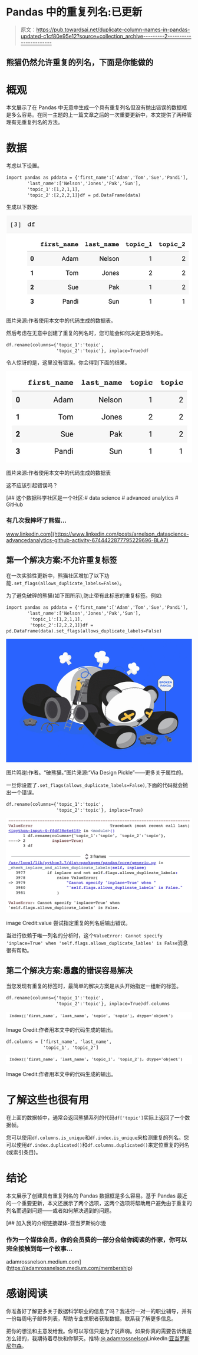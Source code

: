 # Pandas 中的重复列名:已更新

> 原文：<https://pub.towardsai.net/duplicate-column-names-in-pandas-updated-c1cf80e95e12?source=collection_archive---------2----------------------->

## 熊猫仍然允许重复的列名，下面是你能做的

# 概观

本文展示了在 Pandas 中无意中生成一个具有重复列名但没有抛出错误的数据框是多么容易。在同一主题的上一篇文章之后的一次重要更新中，本文提供了两种管理有无重复列名的方法。

# 数据

考虑以下设置。

```
import pandas as pddata = {'first_name':['Adam','Tom','Sue','Pandi'],
        'last_name':['Nelson','Jones','Pak','Sun'],
        'topic_1':[1,2,1,1],
        'topic_2':[2,2,2,1]}df = pd.DataFrame(data)
```

生成以下数据:

![](img/21a28c5e871baca8e52384861665cc16.png)

图片来源:作者使用本文中的代码生成的数据表。

然后考虑在无意中创建了重复的列名时，您可能会如何决定更改列名。

```
df.rename(columns={'topic_1':'topic', 
                   'topic_2':'topic'}, inplace=True)df
```

令人惊讶的是，这里没有错误。你会得到下面的结果。

![](img/9d9e3ab428bde39277e15034c92d6e2d.png)

图片来源:作者使用本文中的代码生成的数据表

这不应该引起错误吗？

[](https://www.linkedin.com/posts/arnelson_datascience-advancedanalytics-github-activity-6744422877795229696-BLA7) [## 这个数据科学社区是一个社区:# data science # advanced analytics # GitHub

### 有几次我摔坏了熊猫…

www.linkedin.com](https://www.linkedin.com/posts/arnelson_datascience-advancedanalytics-github-activity-6744422877795229696-BLA7) 

## 第一个解决方案:不允许重复标签

在一次实验性更新中，熊猫社区增加了以下功能`.set_flags(allows_duplicate_labels=False)`。

为了避免破碎的熊猫(如下图所示),防止带有此标志的重复标签。例如:

```
import pandas as pddata = {'first_name':['Adam','Tom','Sue','Pandi'],
        'last_name':['Nelson','Jones','Pak','Sun'],
         'topic_1':[1,2,1,1],
         'topic_2':[2,2,2,1]}df = pd.DataFrame(data).set_flags(allows_duplicate_labels=False)
```

![](img/f3e4743fa2e1b76a9b68d58b51ddcb85.png)

图片鸣谢:作者。“破熊猫。”图片来源:“Via Design Pickle”——更多关于属性的。

一旦你设置了`.set_flags(allows_duplicate_labels=False)`,下面的代码就会抛出一个错误。

```
df.rename(columns={'topic_1':'topic', 
                   'topic_2':'topic'}, inplace=True)
```

![](img/fbf734343fcd3d81bf6c4f1b460e1d75.png)

image Credit:value 尝试指定重复的列名后输出错误。

当进行依赖于唯一列名的分析时，这个`ValueError: Cannot specify 'inplace=True' when 'self.flags.allows_duplicate_lables' is False`消息很有帮助。

## 第二个解决方案:愚蠢的错误容易解决

当您发现有重复的标签时，最简单的解决方案是从头开始指定一组新的标签。

```
df.rename(columns={'topic_1':'topic', 
                   'topic_2':'topic'}, inplace=True)df.columns
```

![](img/28276f309b718cf82f7bbbbf56e5e58c.png)

Image Credit:作者用本文中的代码生成的输出。

```
df.columns = ['first_name', 'last_name',
              'topic_1', 'topic_2']
```

![](img/621bfd3b5b6ac92274ddf89c111371b4.png)

Image Credit:作者用本文中的代码生成的输出。

# 了解这些也很有用

在上面的数据帧中，通常会返回熊猫系列的代码`df['topic']`实际上返回了一个数据帧。

您可以使用`df.columns.is_unique`和`df.index.is_unique`来检测重复的列名。您可以使用`df.index.duplicated()`和`df.columns.duplicated()`来定位重复的列名(或索引条目)。

# 结论

本文展示了创建具有重复列名的 Pandas 数据框是多么容易。基于 Pandas 最近的一个重要更新，本文还展示了两个选项，这两个选项将帮助用户避免由于重复的列名而遇到问题——或者如何解决遇到的问题。

[](https://adamrossnelson.medium.com/membership) [## 加入我的介绍链接媒体-亚当罗斯纳尔逊

### 作为一个媒体会员，你的会员费的一部分会给你阅读的作家，你可以完全接触到每一个故事…

adamrossnelson.medium.com](https://adamrossnelson.medium.com/membership) 

# 感谢阅读

你准备好了解更多关于数据科学职业的信息了吗？我进行一对一的职业辅导，并有一份每周电子邮件列表，帮助专业求职者获取数据。联系我了解更多信息。

把你的想法和主意发给我。你可以写信只是为了说声嗨。如果你真的需要告诉我是怎么错的，我期待着尽快和你聊天。推特:[@ adamrossnelson](https://twitter.com/adamrossnelson)LinkedIn:[亚当罗斯尼尔森](https://www.linkedin.com/in/arnelson/)。